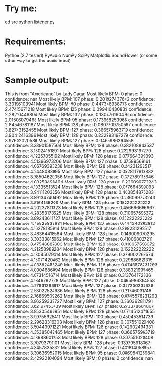 Try me: 
=======
cd src
python listener.py

Requirements:
=============
Python (2.7 tested)
PyAudio
NumPy
SciPy
Matplotlib
SoundFlower (or some other way to get the audio input)

Sample output:
==============
This is from "Americano" by Lady Gaga:
    Most likely BPM: 0 phase: 0 confidence: nan
    Most likely BPM: 107 phase: 0.201927437642 confidence: 3.30196103941
    Most likely BPM: 90 phase: 0.447346938776 confidence: 2.47415671218
    Most likely BPM: 125 phase: 0.099410430839 confidence: 2.28210448804
    Most likely BPM: 132 phase: 0.130476190476 confidence: 2.01506079468
    Most likely BPM: 95 phase: 0.173968253968 confidence: 2.84546781187
    Most likely BPM: 128 phase: 0.0807709750567 confidence: 3.82743152455
    Most likely BPM: 127 phase: 0.366575963719 confidence: 3.90412416396
    Most likely BPM: 128 phase: 0.232993197279 confidence: 3.97602020586
    Most likely BPM: 127 phase: 0.0465986394558 confidence: 3.33901587564
    Most likely BPM: 128 phase: 0.382108843537 confidence: 3.18024151891
    Most likely BPM: 128 phase: 0.232993197279 confidence: 4.12257055192
    Most likely BPM: 128 phase: 0.077664399093 confidence: 4.51396973206
    Most likely BPM: 127 phase: 0.37589569161 confidence: 4.06769393238
    Most likely BPM: 128 phase: 0.24231292517 confidence: 4.2448083995
    Most likely BPM: 127 phase: 0.0528117913832 confidence: 3.78504629056
    Most likely BPM: 127 phase: 0.372789115646 confidence: 4.00258498464
    Most likely BPM: 128 phase: 0.236099773243 confidence: 4.10335513524
    Most likely BPM: 128 phase: 0.077664399093 confidence: 3.94111203256
    Most likely BPM: 128 phase: 0.403854875283 confidence: 3.89134740492
    Most likely BPM: 128 phase: 0.236099773243 confidence: 3.8164185206
    Most likely BPM: 128 phase: 0.152222222222 confidence: 4.20237811323
    Most likely BPM: 128 phase: 0.456666666667 confidence: 4.28353173625
    Most likely BPM: 128 phase: 0.310657596372 confidence: 3.89243611727
    Most likely BPM: 128 phase: 0.152222222222 confidence: 4.45525833681
    Most likely BPM: 127 phase: 0.444240362812 confidence: 4.16278185914
    Most likely BPM: 128 phase: 0.298231292517 confidence: 3.48364418584
    Most likely BPM: 128 phase: 0.146009070295 confidence: 3.30333815962
    Most likely BPM: 127 phase: 0.410068027211 confidence: 3.47546887603
    Most likely BPM: 128 phase: 0.310657596372 confidence: 4.21258989284
    Most likely BPM: 128 phase: 0.152222222222 confidence: 4.18045079414
    Most likely BPM: 127 phase: 0.379002267574 confidence: 4.15071420462
    Most likely BPM: 128 phase: 0.229886621315 confidence: 4.05392453249
    Most likely BPM: 128 phase: 0.0745578231293 confidence: 4.0004686094
    Most likely BPM: 128 phase: 0.388321995465 confidence: 4.07314516714
    Most likely BPM: 128 phase: 0.313764172336 confidence: 4.1346792728
    Most likely BPM: 127 phase: 0.0465986394558 confidence: 4.27861288817
    Most likely BPM: 127 phase: 0.357256235828 confidence: 2.53022524636
    Most likely BPM: 128 phase: 0.21746031746 confidence: 2.76869509262
    Most likely BPM: 128 phase: 0.0745578231293 confidence: 3.86259332727
    Most likely BPM: 127 phase: 0.360362811791 confidence: 3.62197453739
    Most likely BPM: 127 phase: 0.273378684807 confidence: 3.85305496951
    Most likely BPM: 128 phase: 0.0714512471655 confidence: 3.99755925411
    Most likely BPM: 100 phase: 0.450453514739 confidence: 2.29623316303
    Most likely BPM: 128 phase: 0.307551020408 confidence: 3.50443971221
    Most likely BPM: 128 phase: 0.142902494331 confidence: 4.35385042465
    Most likely BPM: 127 phase: 0.366575963719 confidence: 4.18988601253
    Most likely BPM: 128 phase: 0.307551020408 confidence: 3.70793791101
    Most likely BPM: 128 phase: 0.139795918367 confidence: 4.3457835832
    Most likely BPM: 127 phase: 0.431814058957 confidence: 3.30636952015
    Most likely BPM: 95 phase: 0.0869841269841 confidence: 2.42922104094
    Most likely BPM: 0 phase: 0 confidence: nan
